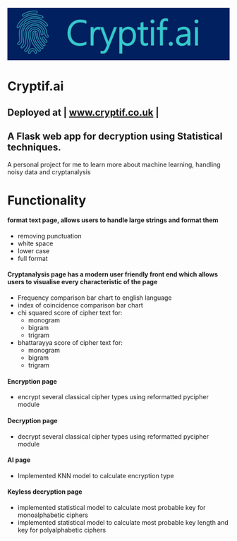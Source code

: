 <p align="center">
  <img src="src/static/Header.JPG" width="1000" title="hover text">
</p>

# Cryptif.ai

## Deployed at | www.cryptif.co.uk |

## A Flask web app for decryption using Statistical techniques.

A personal project for me to learn more about machine learning, handling noisy data and cryptanalysis

# Functionality

#### format text page, allows users to handle large strings and format them

- removing punctuation
- white space
- lower case
- full format

#### Cryptanalysis page has a modern user friendly front end which allows users to visualise every characteristic of the page

- Frequency comparison bar chart to english language
- index of coincidence comparison bar chart
- chi squared score of cipher text for:
  - monogram
  - bigram
  - trigram
- bhattarayya score of cipher text for:
  - monogram
  - bigram
  - trigram

#### Encryption page

- encrypt several classical cipher types using reformatted pycipher module

#### Decryption page

- decrypt several classical cipher types using reformatted pycipher module

#### AI page

- Implemented KNN model to calculate encryption type

#### Keyless decryption page

- implemented statistical model to calculate most probable key for monoalphabetic ciphers
- implemented statistical model to calculate most probable key length and key for polyalphabetic ciphers
